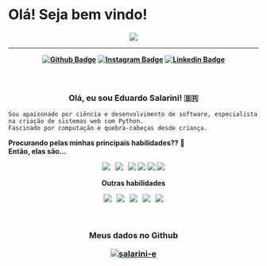 
# Olá! Seja bem vindo!
 <h4 align="center">
 
<img src="https://data.whicdn.com/images/284785778/original.gif"/>

<hr>

[![Github Badge](https://img.shields.io/badge/-Facebook-blue?style=for-the-badge&logo=Facebook&logoColor=white&link=https://github.com/salarini-e)](https://www.facebook.com/profile.php?id=100075802581377)
[![Instagram Badge](https://img.shields.io/badge/-instagram-red?style=for-the-badge&logo=instagram&logoColor=white&link=https://github.com/salarini-e)](https://www.instagram.com/esalarini/)
[![Linkedin Badge](https://img.shields.io/badge/-Linkedin-blue?style=for-the-badge&logo=Linkedin&logoColor=white&link=https://github.com/salarini-e)](https://www.linkedin.com/in/lu%C3%ADs-eduardo-cordeiro-salarini-a6a97313b/)
</h4>
<h3 align="center">  <br>

Olá, eu sou Eduardo Salarini! 🇧🇷
<br>

</h3>

```
Sou apaixonado por ciência e desenvolvimento de software, especialista na criação de sistemas web com Python. 
Fascinado por computação e quebra-cabeças desde criança.
```
<b align="center">Procurando pelas minhas principais habilidades?? 👀 <br>
 Então, elas são...
<p>
    <img src="https://img.icons8.com/color/48/000000/python.png"/>&nbsp;&nbsp;
    <img src="https://img.icons8.com/color/48/000000/django.png"/>&nbsp;&nbsp;
    <img src="https://img.icons8.com/color/48/000000/html-5--v1.png"/>
    <img src="https://img.icons8.com/color/48/000000/css3.png"/> 
    <img src="https://img.icons8.com/color/48/000000/javascript.png"/>
    <img src="https://img.icons8.com/color/48/000000/linux.png"/>     

</p>

Outras habilidades
<p>    
    <img src="https://img.icons8.com/color/48/000000/selenium.png"/>&nbsp;&nbsp;
    <img src="https://img.icons8.com/color/48/000000/numpy.png"/>&nbsp;&nbsp;      
    <img src="https://img.icons8.com/color/48/000000/flask.png"/>&nbsp;&nbsp;
    <img src="https://img.icons8.com/officexs/48/000000/react.png"/>&nbsp;&nbsp;            
    <img src="https://img.icons8.com/color/48/000000/git.png"/>
</p>
</b>
</br>
<h3 align="center"><b>Meus dados no Github</b>

<!-- <span style="height ">
![Anurag's GitHub stats](https://github-readme-stats.vercel.app/api?username=salarini-e&show_icons=true&theme=tokyonight)
</span> -->
<!--- [Anurag's GitHub stats](https://github-readme-stats.vercel.app/api?username=salarini-e&show_icons=true&theme=tokyonight) --->

[![salarini-e](https://github-readme-stats.vercel.app/api/top-langs/?username=salarini-e&hide=html&layout=compact=true&theme=tokyonight)](https://github.com/salarini-e/)
<!-- ![Top Langs](https://github-readme-stats.vercel.app/api/top-langs/?username=salarini-e&layout=compact&theme=tokyonight) -->
</h3>
<!--- My Git Page -> https://salarini-e.github.io  - It's not really ready, I just did a test.
    <img src="https://img.icons8.com/external-tal-revivo-shadow-tal-revivo/48/000000/external-postman-is-the-only-complete-api-development-environment-logo-shadow-tal-revivo.png"/> 
💞️ I’m looking to collaborate on ...
- 📫 How to reach me ...

salarini-e/salarini-e is a ✨ special ✨ repository because its `README.md` (this file) appears on your GitHub profile.
You can click the Preview link to take a look at your changes.
--->
